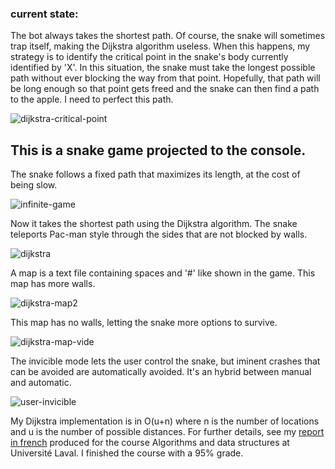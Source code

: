 ### current state:
The bot always takes the shortest path. Of course, the snake will sometimes trap itself, making the Dijkstra algorithm useless. When this happens, my strategy is to identify the critical point in the snake's body currently identified by 'X'. In this situation, the snake must take the longest possible path without ever blocking the way from that point. Hopefully, that path will be long enough so that point gets freed and the snake can then find a path to the apple. I need to perfect this path.

![dijkstra-critical-point](https://i.postimg.cc/MTLQMq9x/dijkstra-critical-point.gif)
## This is a snake game projected to the console. 


 The snake follows a fixed path that maximizes its length, at the cost of being slow.

![infinite-game](https://i.postimg.cc/HnZ7v0MQ/infinite-game.gif)


Now it takes the shortest path using the Dijkstra algorithm. The snake teleports Pac-man style through the sides that are not blocked by walls.

![dijkstra](https://i.postimg.cc/fydYXKPj/dijkstra.gif)

A map is a text file containing spaces and '#' like shown in the game. This map has more walls.

![dijkstra-map2](https://i.postimg.cc/wTHSvbZV/dijkstra-map2.gif)

This map has no walls, letting the snake more options to survive.

![dijkstra-map-vide](https://i.postimg.cc/xdRXwZw4/dijkstra-map-vide.gif)
<!-- ![alt text](https://i.imgur.com/jDwq1Bb.gif) -->


The invicible mode lets the user control the snake, but iminent crashes that can be avoided are automatically avoided. It's an hybrid between manual and automatic.

![user-invicible](https://i.postimg.cc/rF7xN6qS/user-invicible.gif)


My Dijkstra implementation is in O(u+n) where n is the number of locations and u is the number of possible distances. For further details, see my [report in french](https://docs.google.com/document/d/1tVqNiSNAh0G4h7_7KM4GMVgTxKbfcze4Tr1mpQ7nciI/edit?usp=sharing) produced for the course Algorithms and data structures at Université Laval. I finished the course with a 95% grade.
